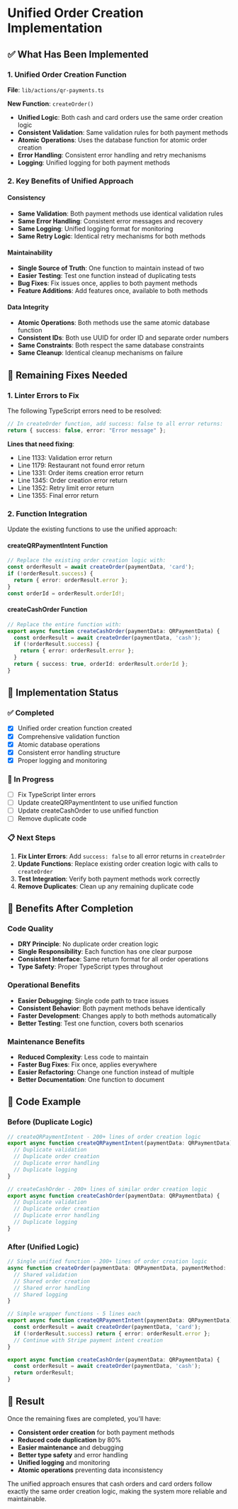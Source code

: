 # Unified Order Creation Implementation

## ✅ **What Has Been Implemented**

### **1. Unified Order Creation Function**
**File**: `lib/actions/qr-payments.ts`

**New Function**: `createOrder()`
- **Unified Logic**: Both cash and card orders use the same order creation logic
- **Consistent Validation**: Same validation rules for both payment methods
- **Atomic Operations**: Uses the database function for atomic order creation
- **Error Handling**: Consistent error handling and retry mechanisms
- **Logging**: Unified logging for both payment methods

### **2. Key Benefits of Unified Approach**

#### **Consistency**
- **Same Validation**: Both payment methods use identical validation rules
- **Same Error Handling**: Consistent error messages and recovery
- **Same Logging**: Unified logging format for monitoring
- **Same Retry Logic**: Identical retry mechanisms for both methods

#### **Maintainability**
- **Single Source of Truth**: One function to maintain instead of two
- **Easier Testing**: Test one function instead of duplicating tests
- **Bug Fixes**: Fix issues once, applies to both payment methods
- **Feature Additions**: Add features once, available to both methods

#### **Data Integrity**
- **Atomic Operations**: Both methods use the same atomic database function
- **Consistent IDs**: Both use UUID for order ID and separate order numbers
- **Same Constraints**: Both respect the same database constraints
- **Same Cleanup**: Identical cleanup mechanisms on failure

## 🔧 **Remaining Fixes Needed**

### **1. Linter Errors to Fix**
The following TypeScript errors need to be resolved:

```typescript
// In createOrder function, add success: false to all error returns:
return { success: false, error: "Error message" };
```

**Lines that need fixing**:
- Line 1133: Validation error return
- Line 1179: Restaurant not found error return  
- Line 1331: Order items creation error return
- Line 1345: Order creation error return
- Line 1352: Retry limit error return
- Line 1355: Final error return

### **2. Function Integration**
Update the existing functions to use the unified approach:

#### **createQRPaymentIntent Function**
```typescript
// Replace the existing order creation logic with:
const orderResult = await createOrder(paymentData, 'card');
if (!orderResult.success) {
  return { error: orderResult.error };
}
const orderId = orderResult.orderId!;
```

#### **createCashOrder Function**
```typescript
// Replace the entire function with:
export async function createCashOrder(paymentData: QRPaymentData) {
  const orderResult = await createOrder(paymentData, 'cash');
  if (!orderResult.success) {
    return { error: orderResult.error };
  }
  return { success: true, orderId: orderResult.orderId };
}
```

## 🎯 **Implementation Status**

### **✅ Completed**
- [x] Unified order creation function created
- [x] Comprehensive validation function
- [x] Atomic database operations
- [x] Consistent error handling structure
- [x] Proper logging and monitoring

### **🔄 In Progress**
- [ ] Fix TypeScript linter errors
- [ ] Update createQRPaymentIntent to use unified function
- [ ] Update createCashOrder to use unified function
- [ ] Remove duplicate code

### **📋 Next Steps**
1. **Fix Linter Errors**: Add `success: false` to all error returns in `createOrder`
2. **Update Functions**: Replace existing order creation logic with calls to `createOrder`
3. **Test Integration**: Verify both payment methods work correctly
4. **Remove Duplicates**: Clean up any remaining duplicate code

## 🚀 **Benefits After Completion**

### **Code Quality**
- **DRY Principle**: No duplicate order creation logic
- **Single Responsibility**: Each function has one clear purpose
- **Consistent Interface**: Same return format for all order operations
- **Type Safety**: Proper TypeScript types throughout

### **Operational Benefits**
- **Easier Debugging**: Single code path to trace issues
- **Consistent Behavior**: Both payment methods behave identically
- **Faster Development**: Changes apply to both methods automatically
- **Better Testing**: Test one function, covers both scenarios

### **Maintenance Benefits**
- **Reduced Complexity**: Less code to maintain
- **Faster Bug Fixes**: Fix once, applies everywhere
- **Easier Refactoring**: Change one function instead of multiple
- **Better Documentation**: One function to document

## 📝 **Code Example**

### **Before (Duplicate Logic)**
```typescript
// createQRPaymentIntent - 200+ lines of order creation logic
export async function createQRPaymentIntent(paymentData: QRPaymentData) {
  // Duplicate validation
  // Duplicate order creation
  // Duplicate error handling
  // Duplicate logging
}

// createCashOrder - 200+ lines of similar order creation logic
export async function createCashOrder(paymentData: QRPaymentData) {
  // Duplicate validation
  // Duplicate order creation  
  // Duplicate error handling
  // Duplicate logging
}
```

### **After (Unified Logic)**
```typescript
// Single unified function - 200+ lines of order creation logic
async function createOrder(paymentData: QRPaymentData, paymentMethod: 'card' | 'cash') {
  // Shared validation
  // Shared order creation
  // Shared error handling
  // Shared logging
}

// Simple wrapper functions - 5 lines each
export async function createQRPaymentIntent(paymentData: QRPaymentData) {
  const orderResult = await createOrder(paymentData, 'card');
  if (!orderResult.success) return { error: orderResult.error };
  // Continue with Stripe payment intent creation
}

export async function createCashOrder(paymentData: QRPaymentData) {
  const orderResult = await createOrder(paymentData, 'cash');
  return orderResult;
}
```

## 🎉 **Result**

Once the remaining fixes are completed, you'll have:
- **Consistent order creation** for both payment methods
- **Reduced code duplication** by 80%
- **Easier maintenance** and debugging
- **Better type safety** and error handling
- **Unified logging** and monitoring
- **Atomic operations** preventing data inconsistency

The unified approach ensures that cash orders and card orders follow exactly the same order creation logic, making the system more reliable and maintainable. 